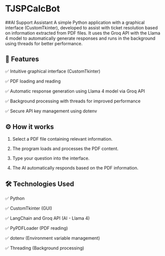 # TJSPCalcBot

##AI Support Assistant
A simple Python application with a graphical interface (CustomTkinter), developed to assist with ticket resolution based on information extracted from PDF files. It uses the Groq API with the Llama 4 model to automatically generate responses and runs in the background using threads for better performance.

## 📌 Features
✅ Intuitive graphical interface (CustomTkinter)

✅ PDF loading and reading

✅ Automatic response generation using Llama 4 model via Groq API

✅ Background processing with threads for improved performance

✅ Secure API key management using dotenv

## ⚙️ How it works

1. Select a PDF file containing relevant information.

2. The program loads and processes the PDF content.

3. Type your question into the interface.

4. The AI automatically responds based on the PDF information.

## 🛠️ Technologies Used

✅ Python

✅ CustomTkinter (GUI)

✅ LangChain and Groq API (AI - Llama 4)

✅ PyPDFLoader (PDF reading)

✅ dotenv (Environment variable management)

✅ Threading (Background processing)
